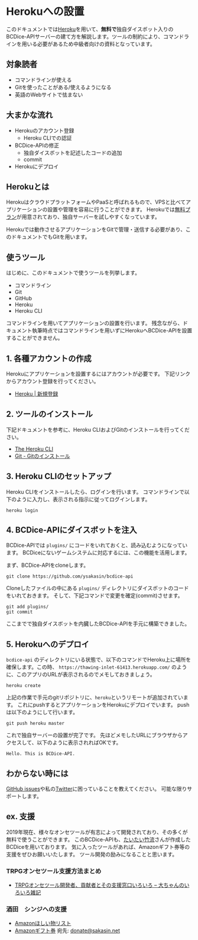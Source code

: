 # Herokuへの設置

このドキュメントでは[Heroku](https://jp.heroku.com/)を用いて、**無料で**独自ダイスボット入りのBCDice-APIサーバーの建て方を解説します。ツールの制約により、コマンドラインを用いる必要があるため中級者向けの資料となっています。


## 対象読者
- コマンドラインが使える
- Gitを使ったことがある/使えるようになる
- 英語のWebサイトで怯まない


## 大まかな流れ

- Herokuのアカウント登録
  - Heroku CLIでの認証
- BCDice-APIの修正
  - 独自ダイスボットを記述したコードの追加
  - commit
- Herokuにデプロイ


## Herokuとは

HerokuはクラウドプラットフォームやPaaSと呼ばれるもので、VPSと比べてアプリケーションの設置や管理を容易に行うことができます。
Herokuでは[無料プラン](https://jp.heroku.com/pricing)が用意されており、独自サーバーを試しやすくなっています。

Herokuでは動作させるアプリケーションをGitで管理・送信する必要があり、このドキュメントでもGitを用います。


## 使うツール

はじめに、このドキュメントで使うツールを列挙します。

- コマンドライン
- Git
- GitHub
- Heroku
- Heroku CLI

コマンドラインを用いてアプリケーションの設置を行います。
残念ながら、ドキュメント執筆時点ではコマンドラインを用いずにHerokuへBCDice-APIを設置することができません。


## 1. 各種アカウントの作成

Herokuにアプリケーションを設置するにはアカウントが必要です。
下記リンクからアカウント登録を行ってください。

- [Heroku | 新規登録](https://signup.heroku.com/jp)


## 2. ツールのインストール

下記ドキュメントを参考に、Heroku CLIおよびGitのインストールを行ってください。

- [The Heroku CLI](https://devcenter.heroku.com/articles/heroku-cli)
- [Git - Gitのインストール](https://git-scm.com/book/ja/v2/%E4%BD%BF%E3%81%84%E5%A7%8B%E3%82%81%E3%82%8B-Git%E3%81%AE%E3%82%A4%E3%83%B3%E3%82%B9%E3%83%88%E3%83%BC%E3%83%AB)


## 3. Heroku CLIのセットアップ

Heroku CLIをインストールしたら、ログインを行います。
コマンドラインで以下のように入力し、表示される指示に従ってログインします。

```
heroku login
```

## 4. BCDice-APIにダイスボットを注入

BCDice-APIでは `plugins/` にコードをいれておくと、読み込むようになっています。
BCDiceにないゲームシステムに対応するには、この機能を活用します。

まず、BCDice-APIをcloneします。

```
git clone https://github.com/ysakasin/bcdice-api
```

Cloneしたファイルの中にある `plugins/` ディレクトリにダイスボットのコードをいれておきます。
そして、下記コマンドで変更を確定(commit)させます。

```
git add plugins/
git commit
```

ここまでで独自ダイスボットを内臓したBCDice-APIを手元に構築できました。


## 5. Herokuへのデプロイ

`bcdice-api` のディレクトリにいる状態で、以下のコマンドでHeroku上に場所を確保します。この時、 `https://thawing-inlet-61413.herokuapp.com/` のように、このアプリのURLが表示されるのでメモしておきましょう。

```
heroku create
```

上記の作業で手元のgitリポジトリに、`heroku`というリモートが追加されています。
これにpushするとアプリケーションをHerokuにデプロイでいます。
pushは以下のようにして行います。

```
git push heroku master
```

これで独自サーバーの設置が完了です。
先ほどメモしたURLにブラウザからアクセスして、以下のように表示されればOKです。

```
Hello. This is BCDice-API.
```


## わからない時には

[GitHub issues](https://github.com/ysakasin/bcdice-api/issues)や私の[Twitter](https://twitter.com/ysakasin)に困っていることを教えてください。
可能な限りサポートします。


## ex. 支援

2019年現在、様々なオンセツールが有志によって開発されており、その多くが無料で使うことができます。
このBCDice-APIも、[たいたい竹流](https://twitter.com/torgtaitai)さんが作成したBCDiceを用いております。
気に入ったツールがあれば、Amazonギフト券等の支援をぜひお願いいたします。
ツール開発の励みになることと思います。

### TRPGオンセツール支援方法まとめ
- [TRPGオンセツール開発者、貢献者とその支援窓口いろいろ – 大ちゃんのいろいろ雑記](https://www.taruki.com/wp/?page_id=6720)

### 酒田　シンジへの支援
- [Amazonほしい物リスト](http://amzn.asia/gK5kW6A)
- [Amazonギフト券](https://www.amazon.co.jp/Amazonギフト券-Eメールタイプ/dp/BT00DHI8G) 宛先: donate@sakasin.net
